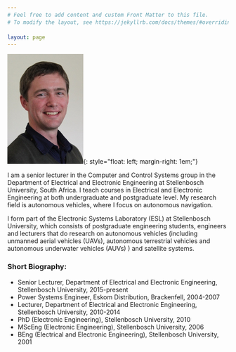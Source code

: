 ```yaml
---
# Feel free to add content and custom Front Matter to this file.
# To modify the layout, see https://jekyllrb.com/docs/themes/#overriding-theme-defaults

layout: page
---
```


![Corné](/images/CvD_photo_tiny.jpg){: style="float: left; margin-right: 1em;"}

I am a senior lecturer in the Computer and Control Systems group in the Department of Electrical and Electronic Engineering at Stellenbosch University, South Africa.  I teach courses in Electrical and Electronic Engineering at both undergraduate and postgraduate level.  My research field is autonomous vehicles, where I focus on autonomous navigation.

I form part of the Electronic Systems Laboratory (ESL) at Stellenbosch University, which consists of postgraduate engineering students, engineers and lecturers that do research on autonomous vehicles (including unmanned aerial vehicles (UAVs), autonomous terrestrial vehicles and autonomous underwater vehicles (AUVs) ) and satellite systems.

### Short Biography:
- Senior Lecturer, Department of Electrical and Electronic Engineering, Stellenbosch University, 2015-present
- Power Systems Engineer, Eskom Distribution, Brackenfell, 2004-2007
- Lecturer, Department of Electrical and Electronic Engineering, Stellenbosch University, 2010-2014
- PhD (Electronic Engineering), Stellenbosch University, 2010
- MScEng (Electronic Engineering), Stellenbosch University, 2006
- BEng (Electrical and Electronic Engineering), Stellenbosch University, 2001

